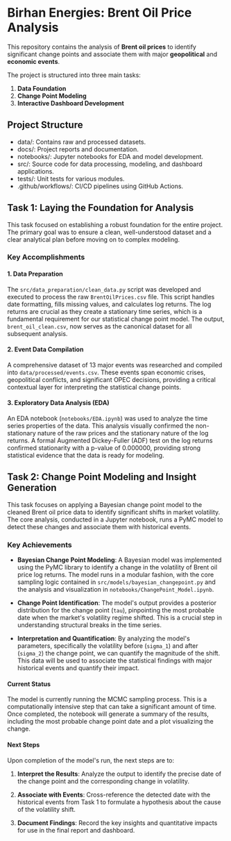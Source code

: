 # Birhan Energies: Brent Oil Price Analysis

This repository contains the analysis of **Brent oil prices** to identify significant change points and associate them with major **geopolitical** and **economic events**.

The project is structured into three main tasks:

1. **Data Foundation**  
2. **Change Point Modeling**  
3. **Interactive Dashboard Development**
## Project Structure

- data/: Contains raw and processed datasets.
- docs/: Project reports and documentation.
- notebooks/: Jupyter notebooks for EDA and model development.
- src/: Source code for data processing, modeling, and dashboard applications.
- tests/: Unit tests for various modules.
- .github/workflows/: CI/CD pipelines using GitHub Actions.
## Task 1: Laying the Foundation for Analysis

This task focused on establishing a robust foundation for the entire project. The primary goal was to ensure a clean, well-understood dataset and a clear analytical plan before moving on to complex modeling.
### Key Accomplishments

#### 1. Data Preparation  
The `src/data_preparation/clean_data.py` script was developed and executed to process the raw `BrentOilPrices.csv` file. This script handles date formatting, fills missing values, and calculates log returns. The log returns are crucial as they create a stationary time series, which is a fundamental requirement for our statistical change point model. The output, `brent_oil_clean.csv`, now serves as the canonical dataset for all subsequent analysis.

#### 2. Event Data Compilation  
A comprehensive dataset of 13 major events was researched and compiled into `data/processed/events.csv`. These events span economic crises, geopolitical conflicts, and significant OPEC decisions, providing a critical contextual layer for interpreting the statistical change points.
#### 3. Exploratory Data Analysis (EDA)  
An EDA notebook (`notebooks/EDA.ipynb`) was used to analyze the time series properties of the data. This analysis visually confirmed the non-stationary nature of the raw prices and the stationary nature of the log returns. A formal Augmented Dickey-Fuller (ADF) test on the log returns confirmed stationarity with a p-value of 0.000000, providing strong statistical evidence that the data is ready for modeling.
## Task 2: Change Point Modeling and Insight Generation

This task focuses on applying a Bayesian change point model to the cleaned Brent oil price data to identify significant shifts in market volatility. The core analysis, conducted in a Jupyter notebook, runs a PyMC model to detect these changes and associate them with historical events.
### Key Achievements

- **Bayesian Change Point Modeling**: A Bayesian model was implemented using the PyMC library to identify a change in the volatility of Brent oil price log returns. The model runs in a modular fashion, with the core sampling logic contained in `src/models/bayesian_changepoint.py` and the analysis and visualization in `notebooks/ChangePoint_Model.ipynb`.

- **Change Point Identification**: The model's output provides a posterior distribution for the change point (`tau`), pinpointing the most probable date when the market's volatility regime shifted. This is a crucial step in understanding structural breaks in the time series.

- **Interpretation and Quantification**: By analyzing the model's parameters, specifically the volatility before (`sigma_1`) and after (`sigma_2`) the change point, we can quantify the magnitude of the shift. This data will be used to associate the statistical findings with major historical events and quantify their impact.

#### Current Status

The model is currently running the MCMC sampling process. This is a computationally intensive step that can take a significant amount of time. Once completed, the notebook will generate a summary of the results, including the most probable change point date and a plot visualizing the change.

#### Next Steps

Upon completion of the model's run, the next steps are to:

1. **Interpret the Results**: Analyze the output to identify the precise date of the change point and the corresponding change in volatility.

2. **Associate with Events**: Cross-reference the detected date with the historical events from Task 1 to formulate a hypothesis about the cause of the volatility shift.

3. **Document Findings**: Record the key insights and quantitative impacts for use in the final report and dashboard.

